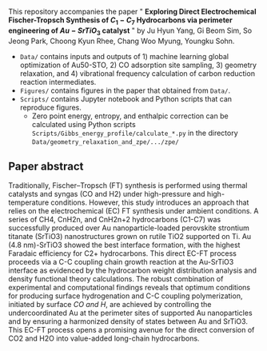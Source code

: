 This repository accompanies the paper " **Exploring Direct Electrochemical Fischer-Tropsch Synthesis of $C_1-C_7$ Hydrocarbons via perimeter engineering of $Au-SrTiO_3$ catalyst** " 
by Ju Hyun Yang, Gi Beom Sim, So Jeong Park, Choong Kyun Rhee, Chang Woo Myung, Youngku Sohn.
* ```Data/``` contains inputs and outputs of 1) machine learning global optimization of Au50-STO, 2) CO adsorption site sampling, 3) geometry relaxation, and 4) vibrational frequency calculation of carbon reduction reaction intermediates.
* ```Figures/``` contains figures in the paper that obtained from ```Data/```.
* ```Scripts/``` contains Jupyter notebook and Python scripts that can reproduce figures.
  * Zero point energy, entropy, and enthalpic correction can be calculated using Python scripts ```Scripts/Gibbs_energy_profile/calculate_*.py``` in the directory ```Data/geometry_relaxation_and_zpe/.../zpe/```

## Paper abstract
Traditionally, Fischer–Tropsch (FT) synthesis is performed using thermal catalysts and syngas (CO and H2) under high-pressure and high-temperature conditions. However, this study introduces an approach that relies on the electrochemical (EC) FT synthesis under ambient conditions. A series of CH4, CnH2n, and CnH2n+2 hydrocarbons (C1-C7) was successfully produced over Au nanoparticle-loaded perovskite strontium titanate (SrTiO3) nanostructures grown on rutile TiO2 supported on Ti. Au (4.8 nm)-SrTiO3 showed the best interface formation, with the highest Faradaic efficiency for C2+ hydrocarbons. This direct EC-FT process proceeds via a C-C coupling chain growth reaction at the Au-SrTiO3 interface as evidenced by the hydrocarbon weight distribution analysis and density functional theory calculations. The robust combination of experimental and computational findings reveals that optimum conditions for producing surface hydrogenation and C-C coupling polymerization, initiated by surface *CO and H*, are achieved by controlling the undercoordinated Au at the perimeter sites of supported Au nanoparticles and by ensuring a harmonized density of states between Au and SrTiO3. This EC-FT process opens a promising avenue for the direct conversion of CO2 and H2O into value-added long-chain hydrocarbons.
